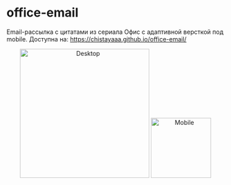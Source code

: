 # office-email

Email-рассылка с цитатами из сериала Офис с адаптивной версткой под mobile. Доступна на: https://chistayaaa.github.io/office-email/ 
<p align="center"> <img width="299" alt="Desktop" src="https://user-images.githubusercontent.com/102303935/194310086-d7584334-1d5d-46da-99d0-666335d58a63.png">
<img width="139" alt="Mobile" src="https://user-images.githubusercontent.com/102303935/194310093-4a4c8f39-eed4-49b0-9bbc-78c0ad791a2b.png">
</p>
